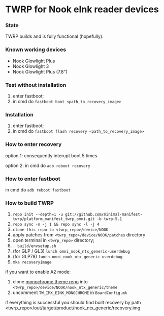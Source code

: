 # TWRP for Nook eInk reader devices
### State
TWRP builds and is fully functional (hopefully).

### Known working devices
- Nook Glowlight Plus
- Nook Glowlight 3
- Nook Glowlight Plus (7.8")

### Test without installation
1) enter fastboot;
2) in cmd do `fastboot boot <path_to_recovery_image>`

### Installation
1) enter fastboot;
2) in cmd do `fastboot flash recovery <path_to_recovery_image>`

### How to enter recovery
option 1: consequently interupt boot 5 times

option 2: in cmd do `adb reboot recovery`

### How to enter fastboot
in cmd do `adb reboot fastboot`

### How to build TWRP
1. `repo init --depth=1 -u git://github.com/minimal-manifest-twrp/platform_manifest_twrp_omni.git -b twrp-5.1`
2. `repo sync -n -j 1 && repo sync -l -j 4`
3. `clone this repo to <twrp_repo>/device/NOOK`
4. apply patches from `<twrp_repo>/device/NOOK/patches` directory
5. open terminal in `<twrp_repo>` directory;
6. `. build/envsetup.sh`
7. (for GLP / GL3) `lunch omni_nook_ntx_generic-userdebug`
7. (for GLP78)     `lunch omni_nook_ntx_generic-userdebug`
8. `mka recoveryimage`

if you want to enable A2 mode:
1. clone [monochrome theme repo](https://github.com/Ryogo-Z/twrp_monochrome_portrait_hdpi_theme/) into `<twrp_repo>/device/NOOK/nook_ntx_generic/theme`
2. uncomment `TW_IMX_EINK_MONOCHROME` in `BoardConfig.mk`

if everything is successful you should find built recovery by path <twrp_repo>/out/target/product/nook_ntx_generic/recovery.img
